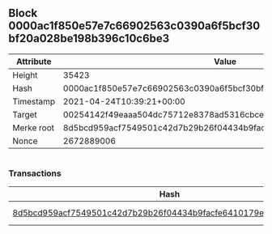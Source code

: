 ## Block 0000ac1f850e57e7c66902563c0390a6f5bcf30bf20a028be198b396c10c6be3

Attribute | Value
--- | ---
Height | 35423
Hash | 0000ac1f850e57e7c66902563c0390a6f5bcf30bf20a028be198b396c10c6be3
Timestamp | 2021-04-24T10:39:21+00:00
Target | 00254142f49eaaa504dc75712e8378ad5316cbcead634704b3734b6271167cc4
Merke root | 8d5bcd959acf7549501c42d7b29b26f04434b9facfe6410179e1c4ccee910d2f
Nonce | 2672889006

```

```

### Transactions

Hash | Amount
--- | ---
[8d5bcd959acf7549501c42d7b29b26f04434b9facfe6410179e1c4ccee910d2f](8d5bcd959acf7549501c42d7b29b26f04434b9facfe6410179e1c4ccee910d2f.md) | 10.00000000 SKEPTI 
